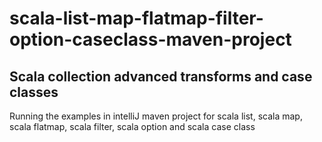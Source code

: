 # scala-list-map-flatmap-filter-option-caseclass-maven-project

## Scala collection advanced transforms and case classes 
  Running the examples in intelliJ maven project for scala list, scala map, scala flatmap, scala filter, scala option and scala case class
  
  

## 
  
